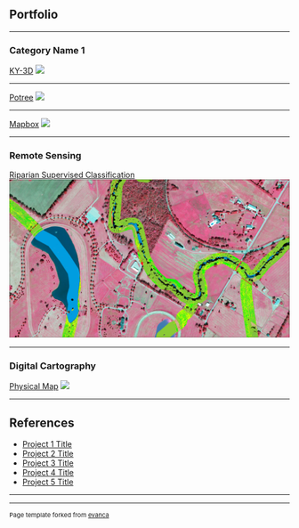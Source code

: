 ## Portfolio

---

### Category Name 1 

[KY-3D](/sample_page)
<img src="images/dummy_thumbnail.jpg?raw=true"/>

---
[Potree](/pdf/sample_presentation.pdf)
<img src="images/dummy_thumbnail.jpg?raw=true"/>

---
[Mapbox](http://example.com/)
<img src="images/dummy_thumbnail.jpg?raw=true"/>

---

### Remote Sensing

[Riparian Supervised Classification](https://docs.google.com/presentation/d/1Iwno-TQcGdrulIxekXdyDXScp1abvqpervPJxdOK24g/edit#slide=id.p)
<img src="images/TownBranch_NIR.jpg?raw=true"/>

---

### Digital Cartography

[Physical Map](http://example.com/)
<img src="images/Physical_Map.jpg?raw=true"/>

---

## References

- [Project 1 Title](http://example.com/)
- [Project 2 Title](http://example.com/)
- [Project 3 Title](http://example.com/)
- [Project 4 Title](http://example.com/)
- [Project 5 Title](http://example.com/)

---




---
<p style="font-size:11px">Page template forked from <a href="https://github.com/evanca/quick-portfolio">evanca</a></p>
<!-- Remove above link if you don't want to attibute -->
